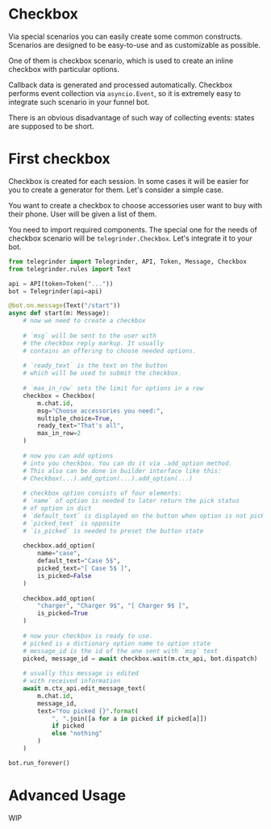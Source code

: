 # Checkbox

Via special scenarios you can easily create some common constructs. 
Scenarios are designed to be easy-to-use and as customizable as possible.

One of them is checkbox scenario, which is used to create an inline checkbox with particular options.

Callback data is generated and processed automatically. Checkbox performs event collection via `asyncio.Event`, so it is extremely easy to integrate such scenario in your funnel bot.

There is an obvious disadvantage of such way of collecting events: states are supposed to be short.

# First checkbox

Checkbox is created for each session. In some cases it will be easier for you to create a generator for them. Let's consider a simple case.

You want to create a checkbox to choose accessories user want to buy with their phone. User will be given a list of them.

You need to import required components. The special one for the needs of checkbox scenario will be `telegrinder.Checkbox`. Let's integrate it to your bot.

```python
from telegrinder import Telegrinder, API, Token, Message, Checkbox
from telegrinder.rules import Text

api = API(token=Token("..."))
bot = Telegrinder(api=api)

@bot.on.message(Text("/start"))
async def start(m: Message):
    # now we need to create a checkbox
    
    # `msg` will be sent to the user with 
    # the checkbox reply markup. It usually 
    # contains an offering to choose needed options.
    
    # `ready_text` is the text on the button 
    # which will be used to submit the checkbox.
    
    # `max_in_row` sets the limit for options in a row
    checkbox = Checkbox(
        m.chat.id, 
        msg="Choose accessories you need:",
        multiple_choice=True,
        ready_text="That's all",
        max_in_row=2
    )
    
    # now you can add options 
    # into you checkbox. You can do it via .add_option method.
    # This also can be done in builder interface like this:
    # Checkbox(...).add_option(...).add_option(...)
    
    # checkbox option consists of four elements:
    # `name` of option is needed to later return the pick status
    # of option in dict
    # `default_text` is displayed on the button when option is not picked
    # `picked_text` is opposite
    # `is_picked` is needed to preset the button state
    
    checkbox.add_option(
        name="case",
        default_text="Case 5$",
        picked_text="[ Case 5$ ]",
        is_picked=False
    )
    
    checkbox.add_option(
        "charger", "Charger 9$", "[ Charger 9$ ]", 
        is_picked=True
    )
    
    # now your checkbox is ready to use.
    # picked is a dictionary option name to option state
    # message_id is the id of the one sent with `msg` text
    picked, message_id = await checkbox.wait(m.ctx_api, bot.dispatch)
    
    # usually this message is edited 
    # with received information
    await m.ctx_api.edit_message_text(
        m.chat.id,
        message_id,
        text="You picked {}".format(
            ", ".join([a for a in picked if picked[a]])
            if picked
            else "nothing"
        )
    )

bot.run_forever()
```

# Advanced Usage

WIP